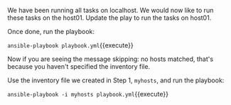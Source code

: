 We have been running all tasks on localhost. We would now like to run these tasks on the host01.
Update the play to run the tasks on host01.

Once done, run the playbook:

`ansible-playbook playbook.yml`{{execute}}

Now if you are seeing the message skipping: no hosts matched, that's because you haven't specified the inventory file.

Use the inventory file we created in Step 1, `myhosts`, and run the playbook:

`ansible-playbook -i myhosts playbook.yml`{{execute}}
